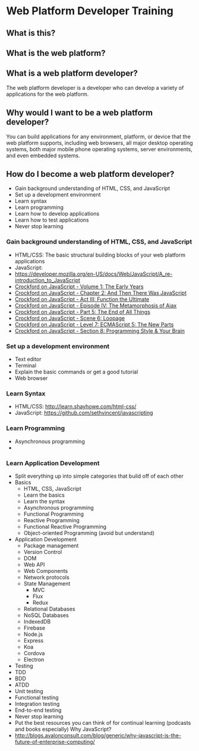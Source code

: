 # Web Platform Developer Training

## What is this?

## What is the web platform?

## What is a web platform developer?
The web platform developer is a developer who can develop a variety of applications for the web platform.

## Why would I want to be a web platform developer?
You can build applications for any environment, platform, or device that the web platform supports, including web browsers, all major desktop operating systems, both major mobile phone operating systems, server environments, and even embedded systems. 

## How do I become a web platform developer?
* Gain background understanding of HTML, CSS, and JavaScript
* Set up a development environment
* Learn syntax
* Learn programming
* Learn how to develop applications
* Learn how to test applications
* Never stop learning

### Gain background understanding of HTML, CSS, and JavaScript
* HTML/CSS: The basic structural building blocks of your web platform applications
* JavaScript:
 * https://developer.mozilla.org/en-US/docs/Web/JavaScript/A_re-introduction_to_JavaScript
 * [Crockford on JavaScript - Volume 1: The Early Years](https://www.youtube.com/watch?v=JxAXlJEmNMg&index=1&list=PL7664379246A246CB)
 * [Crockford on JavaScript - Chapter 2: And Then There Was JavaScript](https://www.youtube.com/watch?v=RO1Wnu-xKoY&list=PL7664379246A246CB&index=2)
 * [Crockford on JavaScript - Act III: Function the Ultimate](https://www.youtube.com/watch?v=ya4UHuXNygM&list=PL7664379246A246CB&index=3)
 * [Crockford on JavaScript - Episode IV: The Metamorphosis of Ajax](https://www.youtube.com/watch?v=Fv9qT9joc0M&list=PL7664379246A246CB&index=4)
 * [Crockford on JavaScript - Part 5: The End of All Things](https://www.youtube.com/watch?v=47Ceot8yqeI&list=PL7664379246A246CB&index=5)
 * [Crockford on JavaScript - Scene 6: Loopage](https://www.youtube.com/watch?v=QgwSUtYSUqA&list=PL7664379246A246CB&index=6)
 * [Crockford on JavaScript - Level 7: ECMAScript 5: The New Parts](https://www.youtube.com/watch?v=UTEqr0IlFKY&list=PL7664379246A246CB&index=7)
 * [Crockford on JavaScript - Section 8: Programming Style & Your Brain](https://www.youtube.com/watch?v=taaEzHI9xyY&list=PL7664379246A246CB&index=8)

### Set up a development environment
* Text editor
* Terminal
 * Explain the basic commands or get a good tutorial
* Web browser

### Learn Syntax
* HTML/CSS: http://learn.shayhowe.com/html-css/
* JavaScript: https://github.com/sethvincent/javascripting

### Learn Programming
* Asynchronous programming
 * 

### Learn Application Development

* Split everything up into simple categories that build off of each other
* Basics
  * HTML, CSS, JavaScript
  * Learn the basics
  * Learn the syntax
  * Asynchronous programming
  * Functional Programming
  * Reactive Programming
  * Functional Reactive Programming
  * Object-oriented Programming (avoid but understand)
* Application Development
  * Package management
  * Version Control
  * DOM
  * Web API
  * Web Components
  * Network protocols
  * State Management
    * MVC
    * Flux
    * Redux
  * Relational Databases
  * NoSQL Databases
  * IndexedDB
  * Firebase
  * Node.js
  * Express
  * Koa
  * Cordova
  * Electron
* Testing
 * TDD
 * BDD
 * ATDD
 * Unit testing
 * Functional testing
 * Integration testing
 * End-to-end testing
* Never stop learning
 * Put the best resources you can think of for continual learning (podcasts and books especially)
Why JavaScript?
* http://blogs.avalonconsult.com/blog/generic/why-javascript-is-the-future-of-enterprise-computing/
